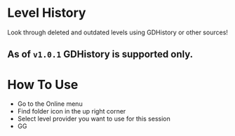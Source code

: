 # Level History

Look through <cy>deleted and outdated levels</c> using <cp>GDHistory</c> or other sources!

## As of `v1.0.1` GDHistory is supported only.

# How To Use

- Go to the Online menu
- Find <cy>folder icon</c> in the up right corner
- Select <cy>level provider</c> you want to use for this session
- <cp>GG</c>
